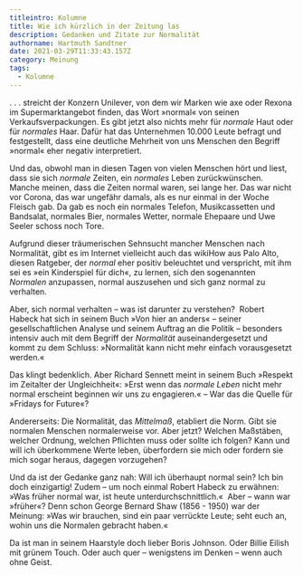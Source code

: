 ```yaml
---
titleintro: Kolumne
title: Wie ich kürzlich in der Zeitung las
description: Gedanken und Zitate zur Normalität
authorname: Hartmuth Sandtner
date: 2021-03-29T11:33:43.157Z
category: Meinung
tags:
  - Kolumne
---
```

. . . streicht der Konzern Unilever, von dem wir Marken wie axe oder Rexona im Supermarktangebot finden, das Wort »normal« von seinen Verkaufsverpackungen. Es gibt jetzt also nichts mehr für *normale* Haut oder für *normales* Haar. Dafür hat das Unternehmen 10.000 Leute befragt und festgestellt, dass eine deutliche Mehrheit von uns Menschen den Begriff »normal« eher negativ interpretiert. 

Und das, obwohl man in diesen Tagen von vielen Menschen hört und liest, dass sie sich *normale* Zeiten, ein *normales* Leben zurückwünschen. Manche meinen, dass die Zeiten normal waren, sei lange her. Das war nicht vor Corona, das war ungefähr damals, als es nur einmal in der Woche Fleisch gab. Da gab es noch ein normales Telefon, Musikcassetten und Bandsalat, normales Bier, normales Wetter, normale Ehepaare und Uwe Seeler schoss noch Tore. 

Aufgrund dieser träumerischen Sehnsucht mancher Menschen nach Normalität, gibt es im Internet vielleicht auch das wikiHow aus Palo Alto, diesen Ratgeber, der *normal* eher positiv beleuchtet und verspricht, mit ihm sei es »ein Kinderspiel für dich«, zu lernen, sich den sogenannten *Normalen* anzupassen, normal auszusehen und sich ganz normal zu verhalten.

Aber, sich normal verhalten – was ist darunter zu verstehen?  Robert Habeck hat sich in seinem Buch »Von hier an anders« – seiner gesellschaftlichen Analyse und seinem Auftrag an die Politik – besonders intensiv auch mit dem Begriff der *Normalität* auseinandergesetzt und kommt zu dem Schluss: »Normalität kann nicht mehr einfach vorausgesetzt werden.«

Das klingt bedenklich. Aber Richard Sennett meint in seinem Buch »Respekt im Zeitalter der Ungleichheit«: »Erst wenn das *normale Leben* nicht mehr normal erscheint beginnen wir uns zu engagieren.« – War das die Quelle für »Fridays for Future«?

Andererseits: Die Normalität, das *Mittelmaß*, etabliert die Norm. Gibt sie normalen Menschen normalerweise vor. Aber jetzt? Welchen Maßstäben, welcher Ordnung, welchen Pflichten muss oder sollte ich folgen? Kann und will ich überkommene Werte leben, überfordern sie mich oder fordern sie mich sogar heraus, dagegen vorzugehen? 

Und da ist der Gedanke ganz nah: Will ich überhaupt normal sein? Ich bin doch einzigartig! Zudem – um noch einmal Robert Habeck zu erwähnen: »Was früher normal war, ist heute unterdurchschnittlich.«  Aber – wann war »früher«? Denn schon George Bernard Shaw (1856 - 1950) war der Meinung: »Was wir brauchen, sind ein paar verrückte Leute; seht euch an, wohin uns die Normalen gebracht haben.« 

Da ist man in seinem Haarstyle doch lieber Boris Johnson. Oder Billie Eilish mit grünem Touch. Oder auch quer – wenigstens im Denken – wenn auch ohne Geist.